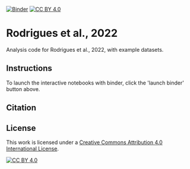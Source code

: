 [![Binder](https://mybinder.org/badge_logo.svg)](https://mybinder.org/v2/gh/tsmbland/Rodrigues_et_al/HEAD?filepath=%2FINDEX.ipynb)
[![CC BY 4.0][cc-by-shield]][cc-by]

# Rodrigues et al., 2022

Analysis code for Rodrigues et al., 2022, with example datasets.

## Instructions

To launch the interactive notebooks with binder, click the 'launch binder' button above.

## Citation

## License

This work is licensed under a
[Creative Commons Attribution 4.0 International License][cc-by].

[![CC BY 4.0][cc-by-image]][cc-by]

[cc-by]: http://creativecommons.org/licenses/by/4.0/
[cc-by-image]: https://i.creativecommons.org/l/by/4.0/88x31.png
[cc-by-shield]: https://img.shields.io/badge/License-CC%20BY%204.0-lightgrey.svg
